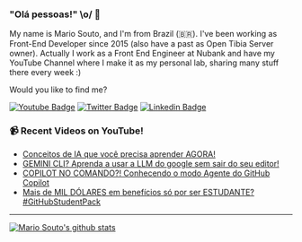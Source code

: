 ### "Olá pessoas!" \o/ 👋

My name is Mario Souto, and I'm from Brazil (🇧🇷). I've been working as Front-End Developer since 2015 (also have a past as Open Tibia Server owner). Actually I work as a Front End Engineer at Nubank and have my YouTube Channel where I make it as my personal lab, sharing many stuff there every week :)

Would you like to find me?

[![Youtube Badge](https://img.shields.io/badge/-Youtube-FF0000?style=flat-square&labelColor=FF0000&logo=youtube&logoColor=white&link=https://youtube.com/c/DevSoutinho)](https://youtube.com/c/DevSoutinho)
[![Twitter Badge](https://img.shields.io/badge/-Twitter-1ca0f1?style=flat-square&labelColor=1ca0f1&logo=twitter&logoColor=white&link=https://twitter.com/omariosouto)](https://twitter.com/omariosouto)
[![Linkedin Badge](https://img.shields.io/badge/-LinkedIn-blue?style=flat-square&logo=Linkedin&logoColor=white&link=https://www.linkedin.com/in/omariosouto)](https://www.linkedin.com/in/omariosouto)

### 📹 Recent Videos on YouTube!

<!-- YOUTUBE:START -->
- [Conceitos de IA que você precisa aprender AGORA!](https://www.youtube.com/shorts/eP421pJ4ht0)
- [GEMINI CLI? Aprenda a usar a LLM do google sem sair do seu editor!](https://www.youtube.com/shorts/faU1_wWTjT4)
- [COPILOT NO COMANDO?! Conhecendo o modo Agente do GitHub Copilot](https://www.youtube.com/shorts/eeyjTdzC_Kw)
- [Mais de MIL DÓLARES em benefícios só por ser ESTUDANTE? #GitHubStudentPack](https://www.youtube.com/shorts/vux6A_G5m1A)
<!-- YOUTUBE:END -->

____


[![Mario Souto's github stats](https://github-readme-stats.vercel.app/api?username=omariosouto&theme=dark&show_icons=true&count_private=true)](https://github.com/omariosouto)
